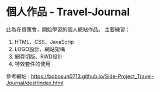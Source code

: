 # 個人作品 - Travel-Journal

此為在資策會，開始學習的個人網站作品。
主要練習：
1. HTML、CSS、JavaScrip
2. LOGO設計、網站架構
3. 網頁切版、RWD設計
4. 特效套件的使用

參考網址 : https://bobosun0713.github.io/Side-Project_Travel-Journal/dest/index.html
